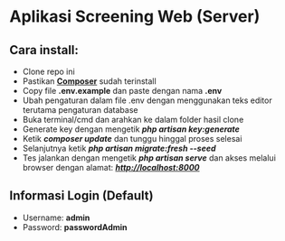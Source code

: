 # Aplikasi Screening Web (Server)

## Cara install:
- Clone repo ini
- Pastikan **[Composer](https://getcomposer.org/download/)** sudah terinstall
- Copy file **.env.example** dan paste dengan nama **.env**
- Ubah pengaturan dalam file .env dengan menggunakan teks editor terutama pengaturan database
- Buka terminal/cmd dan arahkan ke dalam folder hasil clone
- Generate key dengan mengetik **_php artisan key:generate_**
- Ketik **_composer update_** dan tunggu hinggal proses selesai
- Selanjutnya ketik **_php artisan migrate:fresh --seed_**
- Tes jalankan dengan mengetik **_php artisan serve_** dan akses melalui browser dengan alamat: **_[http://localhost:8000](http://localhost:8000)_**

## Informasi Login (Default)
- Username: **admin**
- Password: **passwordAdmin**